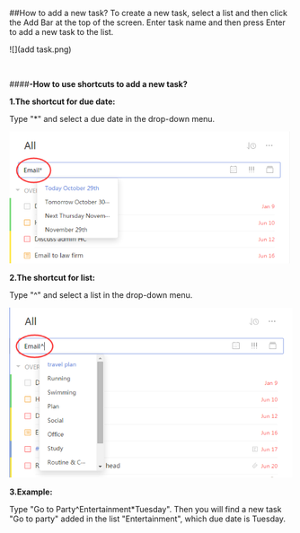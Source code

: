 ##How to add a new task?
To create a new task, select a list and then click the Add Bar at the top of the screen. Enter task name and then press Enter to add a new task to the list.

![](add task.png)



<br />

####**-How to use shortcuts to add a new task?**

**1.The shortcut for due date:**

Type "*" and select a due date in the drop-down menu.

![](addtask1.png)


**2.The shortcut for list:**

Type "^" and select a list in the drop-down menu.

![](addtasks2.png)


**3.Example:**

Type "Go to Party^Entertainment*Tuesday". Then you will find a new task "Go to party" added in the list "Entertainment", which due date is Tuesday.
